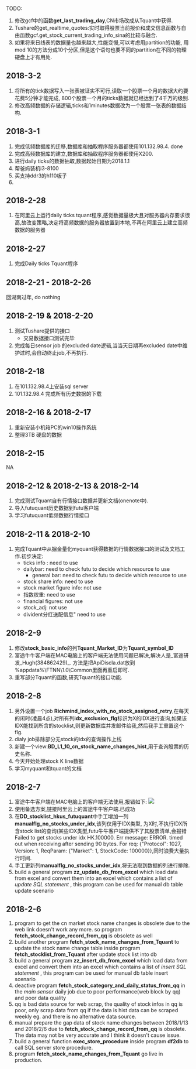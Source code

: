 TODO:
1. 修改gcf中的函数**get_last_trading_day**,CN市场改成从Tquant中获得.
2. Tushare的get_realtime_quotes:实时取得股票当前报价和成交信息函数与自由函数gcf.get_stock_current_trading_info_sina的比较与融合.
3. 如果将来日线表的数据量也越来越大,性能变慢,可以考虑用partition的功能, 用mod 10的方法分成10个分区,但是这个语句也要不同的partition在不同的物理硬盘上才有用处.

## 2018-3-2
1. 将所有的tick数据写入一张表被证实不可行,读取一个股票一个月的数据大约要花费5分钟才能完成, 800个股票一个月的ticks数据就已经达到了4千万的级别. 
2. 修改高频数据的存储逻辑,ticks和1minutes数据改为一个股票一张表的数据结构.

## 2018-3-1
1. 完成低频数据库的迁移,数据库和抽取程序服务器都使用101.132.98.4. done
2. 完成高频数据库的建立,数据库和抽取程序服务器都使用X200.
3. 进行daily ticks的数据抽取,数据起始日期为2018.1.1
4. 帮爸妈装机i3-8100
5. 买支持ddr3的h110板子
6. 

## 2018-2-28
1. 在阿里云上运行daily ticks tquant程序,感觉数据量极大且对服务器内存要求很高,故改变策略,决定将高频数据的服务器放置到本地,不再在阿里云上建立高频数据的服务器

## 2018-2-27
1. 完成Daily ticks Tquant程序

## 2018-2-21 - 2018-2-26
回湖南过年, do nothing

## 2018-2-19 & 2018-2-20
1. 测试Tushare提供的接口
    - 交易数据接口测试完毕
2. 完成每日sensor job 的excluded date逻辑,当当天日期再excluded date中维护过时,会自动终止job,不再执行.


## 2018-2-18
1. 在101.132.98.4上安装sql server
2. 101.132.98.4 完成所有历史数据的下载

## 2018-2-16 & 2018-2-17
1. 重新安装小机箱PC的win10操作系统
2. 整理3TB 硬盘的数据

## 2018-2-15
NA

## 2018-2-12 & 2018-2-13 & 2018-2-14
1. 完成测试Tquant自有行情接口数据并更新文档(onenote中).
2. 导入futuquant历史数据到futu客户端
3. 学习futuquant低频数据行情接口

## 2018-2-11 & 2018-2-10
1. 完成Tquant中从掘金量化myquant获得数据的行情数据接口的测试及文档工作.初步决定:
    - ticks info : need to use
    - dailybar: need to check futu to decide which resource to use
        - general bar: need to check futu to decide which resource to use
    - stock share info: need to use
    - stock market figure info: not use
    - 指数权重: need to use
    - financial figures: not use
    - stock_adj: not use
    - divident分红送配信息" need to use


## 2018-2-9
1. 修改**stock_basic_info**的列**Tquant_Market_ID**为**Tquant_symbol_ID**
2. 富途牛牛客户端在MAC电脑上的客户端无法使用问题已解决,解决人是_富途研发_Hugh(384862429)_. 方法是把ApiDiscla.dat放到 %appdata%\FTNN\1.0\Common里面再重启即可.
3. 重写部分Tquant的函数,研究Tquant的接口功能.

## 2018-2-8
1. 另外设置一个job **Richmind_index_with_no_stock_assigned_retry**,在每天的闲时(凌晨4点),对所有列**idx_exclusion_flg**标识为X的IDX进行查询,如果该IDX能找到所含的stocklist,则更新数据库并发邮件给我,然后我手工重置这个flg.
2. dialy job排除部分无stock的idx的查询操作上线
3. 新建一个view:**BD_L1_10_cn_stock_name_changes_hist**,用于查询股票的历史名称.
4. 今天开始处理stock K line数据
5. 学习myquant和tquant的文档

## 2018-2-7
1. 富途牛牛客户端在MAC电脑上的客户端无法使用,报错如下:
     ![](https://i.imgur.com/uNdTVPa.png)
2. 使用备选方案,链接阿里云上的富途牛牛客户端.已成功
3. 在**DD_stocklist_hkus_futuquant**中手工增加一列**manualflg_no_stocks_under_idx**,该列仅用于IDX类型, 为X时,不执行IDX所含stock list的查询(某些IDX类型,futu牛牛客户端提供不了其股票清单,会报错Failed	to get stocks	under idx	HK.100000. Err message: ERROR. timed out when	receiving	after sending 90 bytes. For req: {"Protocol":	1027,	Version:	1, ReqParam: {"Market": 1, StockCode: 100000}},同时浪费大量执行时间.
4. 手工更新列**manualflg_no_stocks_under_idx**,将无法取到数据的列进行排除.
5. build a general program **zz_update_db_from_excel** which load data from excel and convert them into an excel which contains a list of *update SQL statement* , this program can be used for manual db table update scenario


## 2018-2-6
1. program to get the cn market stock name changes is obsolete due to the web link doesn't work any more. so program **fetch_stock_change_record_from_qq** is obsolete as well
2. build another program **fetch_stock_name_changes_from_Tquant** to update the stock name change table inside program **fetch_stocklist_from_Tquant** after update stock list into db
3. build a general program **zz_insert_db_from_excel** which load data from excel and convert them into an excel which contains a list of *insert SQL statement* , this program can be used for manual db table insert scenario
4. deactive program **fetch_stock_category_and_daily_status_from_qq** in the *main sensor* daily job due to poor performance(web block by qq) and poor data quality
5. qq is bad data source for web scrap, the quality of stock infos in qq is poor, only scrap data from qq if the data is hist data can be scraped weekly eg. and there is no alternative data source.
6. manual prepare the gap data of stock name changes between 2018/1/13 and 2018/2/6 due to **fetch_stock_change_record_from_qq** is obsolete. The data may not be very accurate and I think it doesn't cause issue.
7. build a general function **exec_store_procedure** inside program **df2db** to call SQL server store procedure.
8. program **fetch_stock_name_changes_from_Tquant** go live in production.